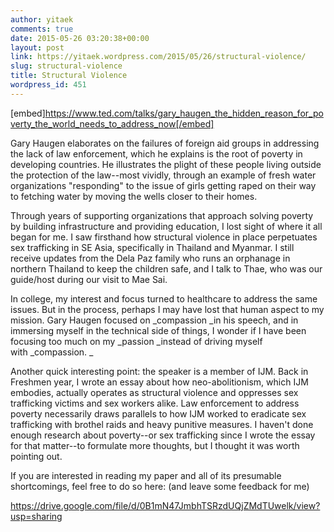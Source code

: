 ```yaml
---
author: yitaek
comments: true
date: 2015-05-26 03:20:38+00:00
layout: post
link: https://yitaek.wordpress.com/2015/05/26/structural-violence/
slug: structural-violence
title: Structural Violence
wordpress_id: 451
---
```


[embed]https://www.ted.com/talks/gary_haugen_the_hidden_reason_for_poverty_the_world_needs_to_address_now[/embed]



Gary Haugen elaborates on the failures of foreign aid groups in addressing the lack of law enforcement, which he explains is the root of poverty in developing countries. He illustrates the plight of these people living outside the protection of the law--most vividly, through an example of fresh water organizations "responding" to the issue of girls getting raped on their way to fetching water by moving the wells closer to their homes.

Through years of supporting organizations that approach solving poverty by building infrastructure and providing education, I lost sight of where it all began for me. I saw firsthand how structural violence in place perpetuates sex trafficking in SE Asia, specifically in Thailand and Myanmar. I still receive updates from the Dela Paz family who runs an orphanage in northern Thailand to keep the children safe, and I talk to Thae, who was our guide/host during our visit to Mae Sai.

In college, my interest and focus turned to healthcare to address the same issues. But in the process, perhaps I may have lost that human aspect to my mission. Gary Haugen focused on _compassion _in his speech, and in immersing myself in the technical side of things, I wonder if I have been focusing too much on my _passion _instead of driving myself with _compassion. _

Another quick interesting point: the speaker is a member of IJM. Back in Freshmen year, I wrote an essay about how neo-abolitionism, which IJM embodies, actually operates as structural violence and oppresses sex trafficking victims and sex workers alike. Law enforcement to address poverty necessarily draws parallels to how IJM worked to eradicate sex trafficking with brothel raids and heavy punitive measures. I haven't done enough research about poverty--or sex trafficking since I wrote the essay for that matter--to formulate more thoughts, but I thought it was worth pointing out.

If you are interested in reading my paper and all of its presumable shortcomings, feel free to do so here: (and leave some feedback for me)

https://drive.google.com/file/d/0B1mN47JmbhTSRzdUQjZMdTUwelk/view?usp=sharing

